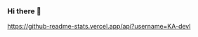 ### Hi there 👋

<!--
**KA-devl/ka-devl** is a ✨ _special_ ✨ repository because its `README.md` (this file) appears on your GitHub profile.

Here are some ideas to get you started:

- 🔭 I’m currently working on https://activfit.netlify.app/
- 🌱 I’m currently learning React native
- 📫 How to reach me: anes1999@live.ca
-->
https://github-readme-stats.vercel.app/api?username=KA-devl
